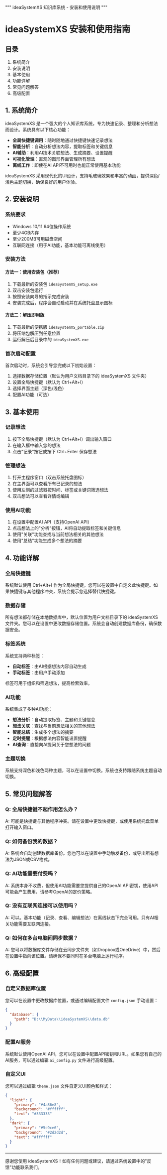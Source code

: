 """
ideaSystemXS 知识库系统 - 安装和使用说明
"""

# ideaSystemXS 安装和使用指南

## 目录
1. 系统简介
2. 安装说明
3. 基本使用
4. 功能详解
5. 常见问题解答
6. 高级配置

## 1. 系统简介

ideaSystemXS 是一个强大的个人知识库系统，专为快速记录、整理和分析想法而设计。系统具有以下核心功能：

- **全局快捷键调用**：随时随地通过快捷键快速记录想法
- **智能分析**：自动分析想法内容，提取标签和关键信息
- **AI辅助**：利用AI技术关联想法、生成摘要、设置提醒
- **可视化管理**：直观的图形界面管理所有想法
- **离线工作**：即使在AI API不可用时也能正常使用基本功能

ideaSystemXS 采用现代化的UI设计，支持毛玻璃效果和丰富的动画，提供深色/浅色主题切换，确保良好的用户体验。

## 2. 安装说明

### 系统要求
- Windows 10/11 64位操作系统
- 至少4GB内存
- 至少200MB可用磁盘空间
- 互联网连接（用于AI功能，基本功能可离线使用）

### 安装方法

#### 方法一：使用安装包（推荐）

1. 下载最新的安装包 `ideaSystemXS_setup.exe`
2. 双击安装包运行
3. 按照安装向导的指示完成安装
4. 安装完成后，程序会自动启动并在系统托盘显示图标

#### 方法二：解压即用版

1. 下载最新的便携版 `ideaSystemXS_portable.zip`
2. 将压缩包解压到任意位置
3. 运行解压后目录中的 `ideaSystemXS.exe`

### 首次启动配置

首次启动时，系统会引导您完成以下初始设置：

1. 选择数据存储位置（默认为用户文档目录下的 ideaSystemXS 文件夹）
2. 设置全局快捷键（默认为 Ctrl+Alt+I）
3. 选择界面主题（深色/浅色）
4. 配置AI功能（可选）

## 3. 基本使用

### 记录想法

1. 按下全局快捷键（默认为 Ctrl+Alt+I）调出输入窗口
2. 在输入框中输入您的想法
3. 点击"记录"按钮或按下 Ctrl+Enter 保存想法

### 管理想法

1. 打开主程序窗口（双击系统托盘图标）
2. 在主界面可以查看所有已记录的想法
3. 使用左侧的过滤器按时间、标签或关键词筛选想法
4. 双击想法可以查看详情或编辑

### 使用AI功能

1. 在设置中配置AI API（支持OpenAI API）
2. 点击想法上的"分析"按钮，AI将自动提取标签和关键信息
3. 使用"关联"功能查找与当前想法相关的其他想法
4. 使用"总结"功能生成多个想法的摘要

## 4. 功能详解

### 全局快捷键

系统默认使用 Ctrl+Alt+I 作为全局快捷键。您可以在设置中自定义此快捷键。如果快捷键与其他程序冲突，系统会提示您选择替代快捷键。

### 数据存储

所有想法都存储在本地数据库中，默认位置为用户文档目录下的 ideaSystemXS 文件夹。您可以在设置中更改数据存储位置。系统会自动创建数据库备份，确保数据安全。

### 标签系统

系统支持两种标签：
- **自动标签**：由AI根据想法内容自动生成
- **手动标签**：由用户手动添加

标签可用于组织和筛选想法，提高检索效率。

### AI功能

系统集成了多种AI功能：
- **想法分析**：自动提取标签、主题和关键信息
- **想法关联**：查找与当前想法相关的其他想法
- **智能总结**：生成多个想法的摘要
- **定时提醒**：根据想法内容智能设置提醒
- **AI查询**：直接向AI提问关于您想法的问题

### 主题切换

系统支持深色和浅色两种主题，可以在设置中切换。系统也支持跟随系统主题自动切换。

## 5. 常见问题解答

### Q: 全局快捷键不起作用怎么办？
A: 可能是快捷键与其他程序冲突。请在设置中更改快捷键，或使用系统托盘菜单打开输入窗口。

### Q: 如何备份我的数据？
A: 系统会自动创建数据库备份。您也可以在设置中手动触发备份，或导出所有想法为JSON或CSV格式。

### Q: AI功能需要付费吗？
A: 系统本身不收费，但使用AI功能需要您提供自己的OpenAI API密钥，使用API可能会产生费用，请参考OpenAI的定价策略。

### Q: 没有互联网连接可以使用吗？
A: 可以。基本功能（记录、查看、编辑想法）在离线状态下完全可用。只有AI相关功能需要互联网连接。

### Q: 如何在多台电脑间同步数据？
A: 您可以将数据库文件存储在云同步文件夹（如Dropbox或OneDrive）中，然后在设置中指向该位置。请确保不要同时在多台电脑上运行程序。

## 6. 高级配置

### 自定义数据库位置

您可以在设置中更改数据库位置，或通过编辑配置文件 `config.json` 手动设置：

```json
{
  "database": {
    "path": "D:\\MyData\\ideaSystemXS\\data.db"
  }
}
```

### 配置AI服务

系统默认使用OpenAI API，您可以在设置中配置API密钥和URL。如果您有自己的AI服务，可以通过编辑 `ai_config.py` 文件进行高级配置。

### 自定义UI

您可以通过编辑 `theme.json` 文件自定义UI颜色和样式：

```json
{
  "light": {
    "primary": "#4a86e8",
    "background": "#ffffff",
    "text": "#333333"
  },
  "dark": {
    "primary": "#5c9ce6",
    "background": "#2d2d2d",
    "text": "#ffffff"
  }
}
```

---

感谢您使用 ideaSystemXS！如有任何问题或建议，请通过系统设置中的"反馈"功能联系我们。
